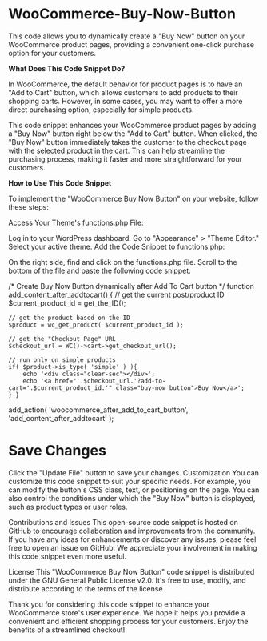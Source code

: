 # WooCommerce-Buy-Now-Button
This code allows you to dynamically create a "Buy Now" button on your WooCommerce product pages, providing a convenient one-click purchase option for your customers.

**What Does This Code Snippet Do?**

In WooCommerce, the default behavior for product pages is to have an "Add to Cart" button, which allows customers to add products to their shopping carts. However, in some cases, you may want to offer a more direct purchasing option, especially for simple products.

This code snippet enhances your WooCommerce product pages by adding a "Buy Now" button right below the "Add to Cart" button. When clicked, the "Buy Now" button immediately takes the customer to the checkout page with the selected product in the cart. This can help streamline the purchasing process, making it faster and more straightforward for your customers.

**How to Use This Code Snippet**

To implement the "WooCommerce Buy Now Button" on your website, follow these steps:

Access Your Theme's functions.php File:

Log in to your WordPress dashboard.
Go to "Appearance" > "Theme Editor."
Select your active theme.
Add the Code Snippet to functions.php:

On the right side, find and click on the functions.php file.
Scroll to the bottom of the file and paste the following code snippet:


/* Create Buy Now Button dynamically after Add To Cart button */
function add_content_after_addtocart() {
    // get the current post/product ID
    $current_product_id = get_the_ID();
 
    // get the product based on the ID
    $product = wc_get_product( $current_product_id );
 
    // get the "Checkout Page" URL
    $checkout_url = WC()->cart->get_checkout_url();
 
    // run only on simple products
    if( $product->is_type( 'simple' ) ){
        echo '<div class="clear-sec"></div>';
        echo '<a href="'.$checkout_url.'?add-to-cart='.$current_product_id.'" class="buy-now button">Buy Now</a>';     } }
add_action( 'woocommerce_after_add_to_cart_button', 'add_content_after_addtocart' );



# Save Changes

Click the "Update File" button to save your changes.
Customization
You can customize this code snippet to suit your specific needs. For example, you can modify the button's CSS class, text, or positioning on the page. You can also control the conditions under which the "Buy Now" button is displayed, such as product types or user roles.

Contributions and Issues
This open-source code snippet is hosted on GitHub to encourage collaboration and improvements from the community. If you have any ideas for enhancements or discover any issues, please feel free to open an issue on GitHub. We appreciate your involvement in making this code snippet even more useful.

License
This "WooCommerce Buy Now Button" code snippet is distributed under the GNU General Public License v2.0. It's free to use, modify, and distribute according to the terms of the license.

Thank you for considering this code snippet to enhance your WooCommerce store's user experience. We hope it helps you provide a convenient and efficient shopping process for your customers. Enjoy the benefits of a streamlined checkout!
